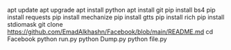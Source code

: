  apt update
 apt upgrade
 apt install python
 apt install git
 pip install bs4
 pip install requests
 pip install mechanize
 pip install gtts
 pip install rich
 pip install stdiomask
 git clone https://github.com/EmadAlkhashn/Facebook/blob/main/README.md
 cd Facebook 
 python run.py
 python Dump.py
 python file.py
